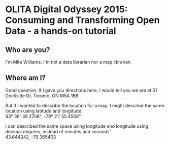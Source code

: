 # OLITA Digital Odyssey 2015: Consuming and Transforming Open Data - a hands-on tutorial
  
## Who are you?
I'm Mita Williams. I'm not a data librarian nor a map librarian.
  
## Where am I?
Good question. If I gave you directions here, I would tell you we are at 51 Dockside Dr, Toronto, ON M5A 1B6.  
  
But if I wanted to describe the location for a map, I might describe the same location using latitude and longitude:  
43° 38' 39.2706", -79° 21' 55.4508"  
  
I can described the same space using longitude and longitude using decimal degrees, instead of minutes and seconds"  
43.644242, -79.365403  
